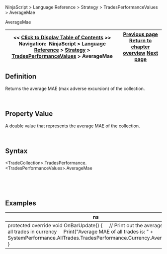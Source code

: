 ﻿


NinjaScript \> Language Reference \> Strategy \> TradesPerformanceValues \> AverageMae






















AverageMae







| \<\< [Click to Display Table of Contents](averagemae.md) \>\> **Navigation:**     [NinjaScript](ninjascript.md) \> [Language Reference](language_reference_wip.md) \> [Strategy](strategy.md) \> [TradesPerformanceValues](tradesperformancevalues.md) \> AverageMae | [Previous page](averageetd.md) [Return to chapter overview](tradesperformancevalues.md) [Next page](averagemfe.md) |
| --- | --- |











## Definition


Returns the average MAE (max adverse excursion) of the collection.  

 


## Property Value


A double value that represents the average MAE of the collection.


 


## Syntax
\<TradeCollection\>.TradesPerformance.\<TradesPerformanceValues\>.AverageMae


 


 


## 


## Examples




| ns |
| --- |
| protected override void OnBarUpdate() {      // Print out the average MAE of all trades in currency      Print("Average MAE of all trades is: " \+ SystemPerformance.AllTrades.TradesPerformance.Currency.AverageMae); } |










